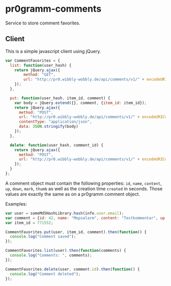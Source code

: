 # pr0gramm-comments
Service to store comment favorites.

## Client
This is a simple javascript client using jQuery.
```javascript
var CommentFavorites = {
  list: function(user_hash) {
    return jQuery.ajax({
        method: "GET",
        url: "http://pr0.wibbly-wobbly.de/api/comments/v1/" + encodeURIComponent(user_hash)
    });
  },

  put: function(user_hash, item_id, comment) {
    var body = jQuery.extend({}, comment, {item_id: item_id});
    return jQuery.ajax({
      method: "POST",
      url: "http://pr0.wibbly-wobbly.de/api/comments/v1/" + encodeURIComponent(user_hash),
      contentType: "application/json",
      data: JSON.stringify(body)
    });
  },

  delete: function(user_hash, comment_id) {
    return jQuery.ajax({
      method: "POST",
      url: "http://pr0.wibbly-wobbly.de/api/comments/v1/" + encodeURIComponent(user_hash) + "/" + encodeURIComponent(comment_id) + "/delete"
    });
  }
};
```

A comment object must contain the following properties: `id`, `name`, `content`,
`up`, `down`, `mark`, `thumb` as well as the creation time `created` in seconds. Those values are
exactly the same as on a pr0gramm comment object.

Examples:
```javascript
var user = someMd5HashLibrary.hash(info.user.email);
var comment = {id: 42, name: "Mopsalarm", content: "Testkommentar", up:20, down:10, mark:0, created: 1448092867, thumb: "2015/11/21/2b37cf2e3f9774a4.jpg"};
var item_id = 771552;

CommentFavorites.put(user, item_id, comment).then(function() {
  console.log("Comment saved");
});

CommentFavorites.list(user).then(function(comments) {
  console.log("Comments: ", comments);
});

CommentFavorites.delete(user, comment.id).then(function() {
  console.log("Comment deleted");
});
```
